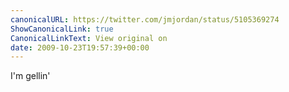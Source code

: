 ```yaml
---
canonicalURL: https://twitter.com/jmjordan/status/5105369274
ShowCanonicalLink: true
CanonicalLinkText: View original on
date: 2009-10-23T19:57:39+00:00
---
```

I'm gellin'